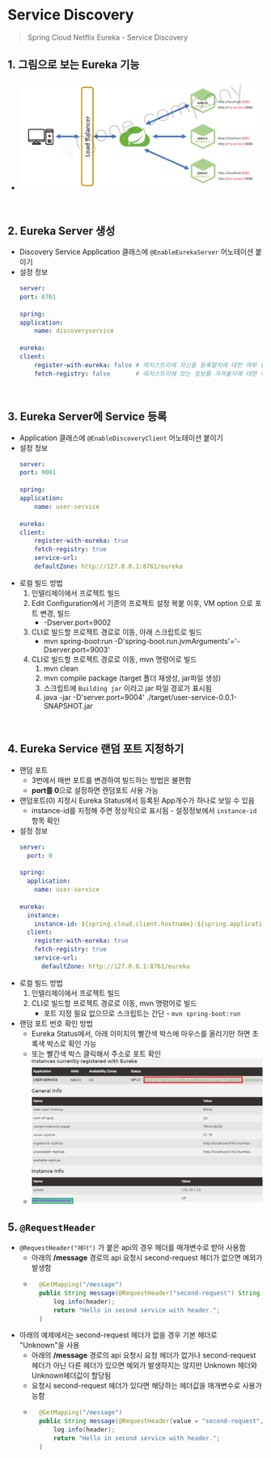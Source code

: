 # Service Discovery
> Spring Cloud Netflix Eureka - Service Discovery

## 1. 그림으로 보는 Eureka 기능
* ![Eureka 기능](image.png)

<br>

## 2. Eureka Server 생성
* Discovery Service Application 클래스에 `@EnableEurekaServer` 어노테이션 붙이기
* 설정 정보
  ```yml
  server:
  port: 8761

  spring:
  application:
      name: discoveryservice

  eureka:
  client:
      register-with-eureka: false # 레지스트리에 자신을 등록할지에 대한 여부 (디폴트 true)
      fetch-registry: false       # 레지스트리에 있는 정보를 가져올지에 대한 여부 (디폴트 true)
  ```

<br>

## 3. Eureka Server에 Service 등록
* Application 클래스에 `@EnableDiscoveryClient` 어노테이션 붙이기
* 설정 정보
  ```yml
  server:
  port: 9001

  spring:
  application:
      name: user-service

  eureka:
  client:
      register-with-eureka: true
      fetch-registry: true
      service-url:
      defaultZone: http://127.0.0.1:8761/eureka
  ```
* 로컬 빌드 방법
  1. 인텔리제이에서 프로젝트 빌드
  2. Edit Configuration에서 기존의 프로젝트 설정 복붙 이후, VM option 으로 포트 변경, 빌드
     * -Dserver.port=9002
  3. CLI로 빌드할 프로젝트 경로로 이동, 아래 스크립트로 빌드
     * mvn spring-boot:run -D'spring-boot.run.jvmArguments'='-Dserver.port=9003'
  4. CLI로 빌드할 프로젝트 경로로 이동, mvn 명령어로 빌드
     1. mvn clean
     2. mvn compile package (target 폴더 재생성, jar파일 생성)
     3. 스크립트에 `Building jar` 이라고 jar 파일 경로가 표시됨
     4. java -jar -D'server.port=9004' ./target/user-service-0.0.1-SNAPSHOT.jar

<br>

## 4. Eureka Service 랜덤 포트 지정하기
* 랜덤 포트
  * 3번에서 매번 포트를 변경하여 빌드하는 방법은 불편함
  * **port를 0**으로 설정하면 랜덤포트 사용 가능
* 랜덤포트(0) 지정시 Eureka Status에서 등록된 App개수가 하나로 보일 수 있음
  * instance-id를 지정해 주면 정상적으로 표시됨 - 설정정보에서 `instance-id` 항목 확인
* 설정 정보
  ```yml
  server:
    port: 0

  spring:
    application:
      name: user-service

  eureka:
    instance:
      instance-id: ${spring.cloud.client.hostname}:${spring.application.instance_id:${random.value}}
    client:
      register-with-eureka: true
      fetch-registry: true
      service-url:
        defaultZone: http://127.0.0.1:8761/eureka
  ```
* 로컬 빌드 방법
  1. 인텔리제이에서 프로젝트 빌드
  2. CLI로 빌드할 프로젝트 경로로 이동, mvn 명령어로 빌드
     * 포트 지정 필요 없으므로 스크립트는 간단 - `mvn spring-boot:run`
* 랜덤 포트 번호 확인 방법
  * Eureka Status에서, 아래 이미지의 빨간색 박스에 마우스를 올리기만 하면 초록색 박스로 확인 가능
  * 또는 빨간색 박스 클릭해서 주소로 포트 확인
  * ![포트 번호 확인](2024-07-05-19-18-22.png)

## 5. `@RequestHeader`
* `@RequestHeader("헤더")` 가 붙은 api의 경우 헤더를 매개변수로 받아 사용함
  * 아래의 **/message** 경로의 api 요청시 second-request 헤더가 없으면 예외가 발생함
  * ```java
      @GetMapping("/message")
      public String message(@RequestHeader("second-request") String header) { // @RequestHeader(value = "second-request") 과 같음
          log.info(header);
          return "Hello in second service with header.";
      }
    ```
* 아래의 예제에서는 second-request 헤더가 없을 경우 기본 헤더로 "Unknown"을 사용
  * 아래의 **/message** 경로의 api 요청시 요청 헤더가 없거나 second-request 헤더가 아닌 다른 헤더가 있으면 예외가 발생하지는 않지만 Unknown 헤더와 Unknown헤더값이 할당됨
  * 요청시 second-request 헤더가 있다면 해당하는 헤더값을 매개변수로 사용가능함
  * ```java
      @GetMapping("/message")
      public String message(@RequestHeader(value = "second-request", defaultValue = "Unknown") String header) {
          log.info(header);
          return "Hello in second service with header.";
      }
    ```